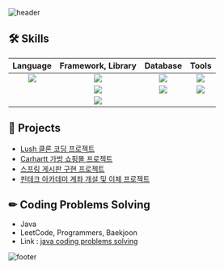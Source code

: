 ![header](https://capsule-render.vercel.app/api?type=waving&color=auto&height=130&section=header&text=Jihun's%20Github&fontSize=30)

## 🛠 Skills <br>

|    Language    |         Framework, Library      |     Database      |      Tools     |
|   :--------:   |            :--------:           |    :--------:     |    :--------:  |
|<img src="https://img.shields.io/badge/Java-FD5300?style=for-the-badge&logo=Java&logoColor=white">|<img src="https://img.shields.io/badge/Spring-6DB33F?style=for-the-badge&logo=Spring&logoColor=white">|<img src="https://img.shields.io/badge/MySQL-4479A1?style=for-the-badge&logo=MySQL&logoColor=white">|<img src="https://img.shields.io/badge/IntelliJ-000000?style=for-the-badge&logo=IntelliJ&logoColor=white">|
||<img src="https://img.shields.io/badge/SpringBoot-6DB33F?style=for-the-badge&logo=SpringBoot&logoColor=white">|<img src="https://img.shields.io/badge/Oracle-F80000?style=for-the-badge&logo=Oracle&logoColor=white">|<img src="https://img.shields.io/badge/Github-181717?style=for-the-badge&logo=Github&logoColor=white">|
||<img src="https://img.shields.io/badge/Gradle-02303A?style=for-the-badge&logo=Gradle&logoColor=white">|||

## 📂 Projects <br>
- [Lush 클론 코딩 프로젝트](https://github.com/Ji-hunKim/Lush-1)<br>
- [Carhartt 가방 쇼핑몰 프로젝트](https://github.com/Ji-hunKim/Carhartt)<br>
- [스프링 게시판 구현 프로젝트](https://github.com/Ji-hunKim/springBoard)<br>
- [핀테크 아카데미 계좌 개설 및 이체 프로젝트](https://github.com/Ji-hunKim/FintechPractice)<br>

## ✏ Coding Problems Solving <br>
- Java<br>
- LeetCode, Programmers, Baekjoon <br>
- Link : [java coding problems solving](https://github.com/Ji-hunKim/javaCodingProblemSolving)<br>

![footer](https://capsule-render.vercel.app/api?section=footer)
